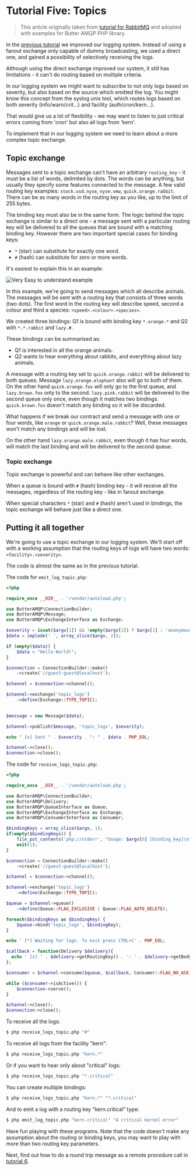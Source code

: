 Tutorial Five: Topics
======================

> This article originally taken from [tutorial for RabbitMQ](https://www.rabbitmq.com/tutorials/tutorial-five-php.html)
  and adopted with examples for Butter AMQP PHP library.

In the [previous tutorial](tutorial-four.md) we improved our logging system. Instead of using a fanout exchange only capable of dummy
broadcasting, we used a direct one, and gained a possibility of selectively receiving the logs.

Although using the direct exchange improved our system, it still has limitations - it can't do routing based on multiple
criteria.

In our logging system we might want to subscribe to not only logs based on severity, but also based on the source which
emitted the log. You might know this concept from the syslog unix tool, which routes logs based on both severity
(info/warn/crit...) and facility (auth/cron/kern...).

That would give us a lot of flexibility - we may want to listen to just critical errors coming from 'cron' but also all
logs from 'kern'.

To implement that in our logging system we need to learn about a more complex topic exchange.

## Topic exchange

Messages sent to a topic exchange can't have an arbitrary `routing_key` - it must be a list of words, delimited by dots.
The words can be anything, but usually they specify some features connected to the message. A few valid routing key
examples: `stock.usd.nyse`, `nyse.vmw`, `quick.orange.rabbit`. There can be as many words in the routing key as you
like, up to the limit of 255 bytes.

The binding key must also be in the same form. The logic behind the topic exchange is similar to a direct one - a
message sent with a particular routing key will be delivered to all the queues that are bound with a matching binding
key. However there are two important special cases for binding keys:

- `*` (star) can substitute for exactly one word.
- `#` (hash) can substitute for zero or more words.

It's easiest to explain this in an example:

![Very Easy to understand example](https://www.rabbitmq.com/img/tutorials/python-five.png)

In this example, we're going to send messages which all describe animals. The messages will be sent with a routing key
that consists of three words (two dots). The first word in the routing key will describe speed, second a colour and
third a species: `<speed>.<colour>.<species>`.

We created three bindings: Q1 is bound with binding key `*.orange.*` and Q2 with `*.*.rabbit` and `lazy.#`.

These bindings can be summarised as:

- Q1 is interested in all the orange animals.
- Q2 wants to hear everything about rabbits, and everything about lazy animals.

A message with a routing key set to `quick.orange.rabbit` will be delivered to both queues. Message
`lazy.orange.elephant` also will go to both of them. On the other hand `quick.orange.fox` will only go to the first
queue, and `lazy.brown.fox` only to the second. `lazy.pink.rabbit` will be delivered to the second queue only once, even
though it matches two bindings. `quick.brown.fox` doesn't match any binding so it will be discarded.

What happens if we break our contract and send a message with one or four words, like `orange` or
`quick.orange.male.rabbit`? Well, these messages won't match any bindings and will be lost.

On the other hand `lazy.orange.male.rabbit`, even though it has four words, will match the last binding and will be
delivered to the second queue.

### Topic exchange
    
Topic exchange is powerful and can behave like other exchanges.
    
When a queue is bound with `#` (hash) binding key - it will receive all the messages, regardless of the routing key -
like in fanout exchange.
    
When special characters `*` (star) and `#` (hash) aren't used in bindings, the topic exchange will behave just like a
direct one.
    
## Putting it all together
   
We're going to use a topic exchange in our logging system. We'll start off with a working assumption that the routing
keys of logs will have two words: `<facility>.<severity>`.

The code is almost the same as in the previous tutorial.

The code for `emit_log_topic.php`:

```php
<?php

require_once __DIR__ . '/vendor/autoload.php';

use ButterAMQP\ConnectionBuilder;
use ButterAMQP\Message;
use ButterAMQP\ExchangeInterface as Exchange;

$severity = isset($argv[1]) && !empty($argv[1]) ? $argv[1] : 'anonymous.info';
$data = implode(' ', array_slice($argv, 2));

if (empty($data)) {
    $data = "Hello World!";
}

$connection = ConnectionBuilder::make()
    ->create('//guest:guest@localhost');

$channel = $connection->channel();

$channel->exchange('topic_logs')
    ->define(Exchange::TYPE_TOPIC);

    
$message = new Message($data);

$channel->publish($message, 'topic_logs', $severity);

echo " [x] Sent " . $severity . ": " . $data . PHP_EOL;

$channel->close();
$connection->close();
```

The code for `receive_logs_topic.php`:

```php
<?php

require_once __DIR__ . '/vendor/autoload.php';

use ButterAMQP\ConnectionBuilder;
use ButterAMQP\Delivery;
use ButterAMQP\QueueInterface as Queue;
use ButterAMQP\ExchangeInterface as Exchange;
use ButterAMQP\ConsumerInterface as Consumer;

$bindingKeys = array_slice($argv, 1);
if(empty($bindingKeys)) {
    file_put_contents('php://stderr', "Usage: $argv[0] [binding_key]\n");
    exit(1);
}

$connection = ConnectionBuilder::make()
    ->create('//guest:guest@localhost');

$channel = $connection->channel();

$channel->exchange('topic_logs')
    ->define(Exchange::TYPE_TOPIC);

$queue = $channel->queue()
    ->define(Queue::FLAG_EXCLUSIVE | Queue::FLAG_AUTO_DELETE);

foreach($bindingKeys as $bindingKey) {
    $queue->bind('topic_logs', $bindingKey);
}

echo ' [*] Waiting for logs. To exit press CTRL+C' . PHP_EOL;

$callback = function(Delivery $delivery){
  echo ' [x] ' . $delivery->getRoutingKey() . ': ' . $delivery->getBody() . PHP_EOL;
};

$consumer = $channel->consume($queue, $callback, Consumer::FLAG_NO_ACK);

while ($consumer->isActive()) {
    $connection->serve();
}

$channel->close();
$connection->close();
```

To receive all the logs:

```bash
$ php receive_logs_topic.php "#"
```

To receive all logs from the facility "kern":

```bash
$ php receive_logs_topic.php "kern.*"
```

Or if you want to hear only about "critical" logs:

```bash
$ php receive_logs_topic.php "*.critical"
```

You can create multiple bindings:

```bash
$ php receive_logs_topic.php "kern.*" "*.critical"
```

And to emit a log with a routing key "kern.critical" type:

```bash
$ php emit_log_topic.php "kern.critical" "A critical kernel error"
```

Have fun playing with these programs. Note that the code doesn't make any assumption about the routing or binding keys,
you may want to play with more than two routing key parameters.

Next, find out how to do a round trip message as a remote procedure call in [tutorial 6](tutorial-six.md).
